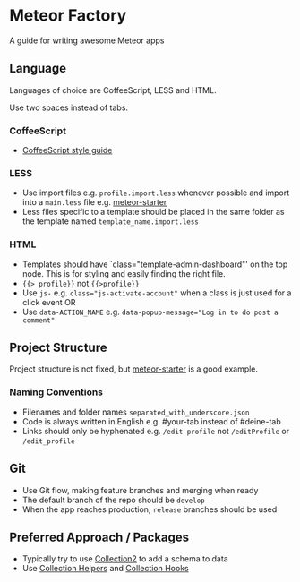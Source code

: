 # Meteor Factory
A guide for writing awesome Meteor apps

## Language ##
Languages of choice are CoffeeScript, LESS and HTML.

Use two spaces instead of tabs.

### CoffeeScript ###
* [CoffeeScript style guide](https://github.com/polarmobile/coffeescript-style-guide)

### LESS ###
* Use import files e.g. `profile.import.less` whenever possible and import into a `main.less` file e.g. [meteor-starter](https://github.com/yogiben/meteor-starter/blob/master/client/style/main.less)
* Less files specific to a template should be placed in the same folder as the template named `template_name.import.less`

### HTML ###
* Templates should have `class="template-admin-dashboard"' on the top node. This is for styling and easily finding the right file.
* `{{> profile}}` not `{{>profile}}`
* Use `js-` e.g. `class="js-activate-account"` when a class is just used for a click event OR
* Use `data-ACTION_NAME` e.g. `data-popup-message="Log in to do post a comment"`

## Project Structure ##
Project structure is not fixed, but [meteor-starter](https://github.com/yogiben/meteor-starter) is a good example.

### Naming Conventions ###
* Filenames and folder names `separated_with_underscore.json`
* Code is always written in English e.g. #your-tab instead of #deine-tab
* Links should only be hyphenated e.g. `/edit-profile` not `/editProfile` or `/edit_profile`

## Git ##
* Use Git flow, making feature branches and merging when ready
* The default branch of the repo should be `develop`
* When the app reaches production, `release` branches should be used

## Preferred Approach / Packages ##
* Typically try to use [Collection2](https://github.com/aldeed/meteor-collection2) to add a schema to data
* Use [Collection Helpers](https://github.com/dburles/meteor-collection-helpers) and [Collection Hooks](https://github.com/matb33/meteor-collection-hooks)
